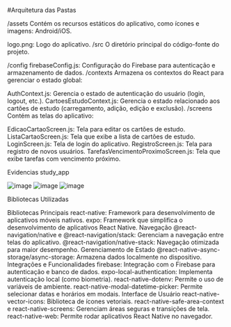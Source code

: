 #Arquitetura das Pastas

/assets
Contém os recursos estáticos do aplicativo, como ícones e imagens: Android/iOS.

logo.png: Logo do aplicativo.
/src
O diretório principal do código-fonte do projeto.

/config
firebaseConfig.js: Configuração do Firebase para autenticação e armazenamento de dados.
/contexts
Armazena os contextos do React para gerenciar o estado global:

AuthContext.js: Gerencia o estado de autenticação do usuário (login, logout, etc.).
CartoesEstudoContext.js: Gerencia o estado relacionado aos cartões de estudo (carregamento, adição, edição e exclusão).
/screens
Contém as telas do aplicativo:

EdicaoCartaoScreen.js: Tela para editar os cartões de estudo.
ListaCartaoScreen.js: Tela que exibe a lista de cartões de estudo.
LoginScreen.js: Tela de login do aplicativo.
RegistroScreen.js: Tela para registro de novos usuários.
TarefasVencimentoProximoScreen.js: Tela que exibe tarefas com vencimento próximo.

Evidencias study_app

![image](https://github.com/user-attachments/assets/f21087f6-895c-4599-9aba-29b02ca8ed88)
![image](https://github.com/user-attachments/assets/df4fae70-6b0d-4e62-9405-278fc3d1b586)
![image](https://github.com/user-attachments/assets/5a6024b9-090e-4723-8009-7469324f8908)

Bibliotecas Utilizadas

Bibliotecas Principais
react-native: Framework para desenvolvimento de aplicativos móveis nativos.
expo: Framework que simplifica o desenvolvimento de aplicativos React Native.
Navegação
@react-navigation/native e @react-navigation/stack: Gerenciam a navegação entre telas do aplicativo.
@react-navigation/native-stack: Navegação otimizada para maior desempenho.
Gerenciamento de Estado
@react-native-async-storage/async-storage: Armazena dados localmente no dispositivo.
Integrações e Funcionalidades
firebase: Integração com o Firebase para autenticação e banco de dados.
expo-local-authentication: Implementa autenticação local (como biometria).
react-native-dotenv: Permite o uso de variáveis de ambiente.
react-native-modal-datetime-picker: Permite selecionar datas e horários em modais.
Interface de Usuário
react-native-vector-icons: Biblioteca de ícones vetoriais.
react-native-safe-area-context e react-native-screens: Gerenciam áreas seguras e transições de tela.
react-native-web: Permite rodar aplicativos React Native no navegador.


